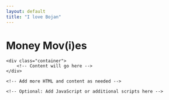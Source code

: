 ```yaml
---
layout: default
title: "I love Bojan"
---
```

</head>
<body>
    <div class="header">
        <h1>Money Mov(i)es</h1>
    </div>

    <div class="container">
        <!-- Content will go here -->
    </div>

    <!-- Add more HTML and content as needed -->

    <!-- Optional: Add JavaScript or additional scripts here -->

</body>
</html>




